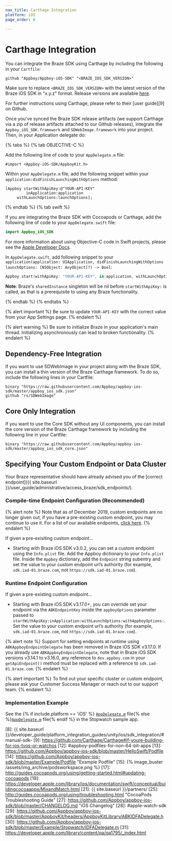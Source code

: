 ```yaml
---
nav_title: Carthage Integration
platform: iOS
page_order: 0

---
```


# Carthage Integration
You can integrate the Braze SDK using Carthage by including the following in your `Cartfile`:

```
github "Appboy/Appboy-iOS-SDK" "<BRAZE_IOS_SDK_VERSION>"
```

Make sure to replace `<BRAZE_IOS_SDK_VERSION>` with the latest version of the Braze iOS SDK in "x.y.z" format. Release versions are available [here](https://github.com/Appboy/appboy-ios-sdk/releases).

For further instructions using Carthage, please refer to their [user guide][9] on Github.

Once you've synced the Braze SDK release artifacts (we support Carthage via a zip of release artifacts attached to our Github releases), integrate the `Appboy_iOS_SDK.framework` and `SDWebImage.framework` into your project. Then, in your Application delegate do:


{% tabs %}
{% tab OBJECTIVE-C %}

Add the following line of code to your `AppDelegate.m` file:

```objc
#import <Appboy-iOS-SDK/AppboyKit.h>
```

Within your `AppDelegate.m` file, add the following snippet within your `application:didFinishLaunchingWithOptions` method:

```objc
[Appboy startWithApiKey:@"YOUR-API-KEY"
         inApplication:application
     withLaunchOptions:launchOptions];
```

{% endtab %}
{% tab swift %}

If you are integrating the Braze SDK with Cocoapods or Carthage, add the following line of code to your `AppDelegate.swift` file:

```swift
import Appboy_iOS_SDK
```

For more information about using Objective-C code in Swift projects, please see the [Apple Developer Docs](https://developer.apple.com/library/ios/documentation/swift/conceptual/buildingcocoaapps/MixandMatch.html).

In `AppDelegate.swift`, add following snippet to your `application(application: UIApplication, didFinishLaunchingWithOptions launchOptions: [NSObject: AnyObject]?) -> Bool`:

```swift
Appboy.start(withApiKey: "YOUR-API-KEY", in:application, withLaunchOptions:launchOptions)
```

__Note__: Braze's `sharedInstance` singleton will be nil before `startWithApiKey:` is called, as that is a prerequisite to using any Braze functionality.

{% endtab %}
{% endtabs %}

{% alert important %}
Be sure to update `YOUR-API-KEY` with the correct value from your App Settings page.
{% endalert %}

{% alert warning %}
Be sure to initialize Braze in your application's main thread. Initializing asynchronously can lead to broken functionality.
{% endalert %}

## Dependency-Free Integration
If you want to use SDWebImage in your project along with the Braze SDK, you can install a thin version of the Braze Carthage framework. To do so, include the following lines in your Cartfile:

```
binary "https://raw.githubusercontent.com/Appboy/appboy-ios-sdk/master/appboy_ios_sdk.json"
github "rs/SDWebImage"
```

## Core Only Integration
If you want to use the Core SDK without any UI components, you can install the core version of the Braze Carthage framework by including the following line in your Cartfile:

```
binary "https://raw.githubusercontent.com/Appboy/appboy-ios-sdk/master/appboy_ios_sdk_core.json"

```

## Specifying Your Custom Endpoint or Data Cluster

Your Braze representative should have already advised you of the [correct endpoint]({{ site.baseurl }}/user_guide/administrative/access_braze/sdk_endpoints/).

### Compile-time Endpoint Configuration (Recommended)

{% alert note %}
Note that as of December 2019, custom endpoints are no longer given out, if you have a pre-existing custom endpoint, you may continue to use it. For a list of our available endpoints, <a href="{{ site.baseurl }}/api/basics/#endpoints">click here</a>.
{% endalert %}

If given a pre-exisiting custom endpoint...
- Starting with Braze iOS SDK v3.0.2, you can set a custom endpoint using the `Info.plist` file. Add the Appboy dictionary to your `Info.plist` file. Inside the `Appboy` dictionary, add the `Endpoint` string subentry and set the value to your custom endpoint url’s authority (for example, `sdk.iad-01.braze.com`, not `https://sdk.iad-01.braze.com`).

### Runtime Endpoint Configuration

If given a pre-existing custom endpoint...
- Starting with Braze iOS SDK v3.17.0+, you can override set your endpoint via the `ABKEndpointKey` inside the `appboyOptions` parameter passed to `startWithApiKey:inApplication:withLaunchOptions:withAppboyOptions:`. Set the value to your custom endpoint url’s authority (for example, `sdk.iad-01.braze.com`, not `https://sdk.iad-01.braze.com`).

{% alert note %}
Support for setting endpoints at runtime using `ABKAppboyEndpointDelegate` has been removed in Braze iOS SDK v3.17.0. If you already use `ABKAppboyEndpointDelegate`, note that in Braze iOS SDK versions v3.14.1 to v3.16.0, any reference to `dev.appboy.com` in your `getApiEndpoint()` method must be replaced with a reference to `sdk.iad-01.braze.com`.
{% endalert %}

{% alert important %}
To find out your specific cluster or custom endpoint, please ask your Customer Success Manager or reach out to our support team.
{% endalert %}

### Implementation Example

See the {% if include.platform == 'iOS' %}
[`AppDelegate.m`][apple_initial_setup_7] file{% else %}[`AppDelegate.m`][apple_initial_setup_29] file{% endif %} in the Stopwatch sample app.

[1]: http://cocoapods.org/
[2]: https://www.ruby-lang.org/en/installation/
[3]: http://guides.cocoapods.org/using/getting-started.html "CocoaPods Installation Directions"
[4]: http://guides.cocoapods.org/syntax/podfile.html
[5]: https://github.com/Appboy/appboy-ios-sdk/blob/master/AppboyKit/headers/AppboyKitLibrary/Appboy.h#L32
[6]: https://dashboard-01.braze.com/app_settings/app_settings/ "App Settings"
[7]: https://github.com/Appboy/appboy-ios-sdk/blob/master/Example/Stopwatch/AppDelegate.m
[8]: {{ site.baseurl }}/developer_guide/platform_integration_guides/unity/ios/sdk_integration/#manual-sdk-
[9]: https://github.com/Carthage/Carthage#if-youre-building-for-ios-tvos-or-watchos
[12]: #appboy-podfiles-for-non-64-bit-apps
[13]: https://github.com/Appboy/appboy-ios-sdk/blob/master/HelloSwift/Podfile
[14]: https://github.com/Appboy/appboy-ios-sdk/blob/master/Example/Podfile "Example Podfile"
[15]: {% image_buster /assets/img_archive/podsworkspace.png %}
[17]: http://guides.cocoapods.org/using/getting-started.html#updating-cocoapods
[19]: https://developer.apple.com/library/ios/documentation/swift/conceptual/buildingcocoaapps/MixandMatch.html
[21]: {{ site.baseurl }}/partners/
[25]: http://guides.cocoapods.org/using/troubleshooting.html "CocoaPods Troubleshooting Guide"
[27]: https://github.com/Appboy/appboy-ios-sdk/blob/master/CHANGELOG.md "iOS Changelog"
[28]: #apple-watch-sdk
[29]: https://github.com/Appboy/appboy-ios-sdk/blob/master/AppboyKit/headers/AppboyKitLibrary/ABKIDFADelegate.h
[30]: https://github.com/Appboy/appboy-ios-sdk/blob/master/Example/Stopwatch/IDFADelegate.m
[31]: https://developer.apple.com/library/content/qa/qa1795/_index.html

[apple_initial_setup_7]: https://github.com/Appboy/appboy-ios-sdk/blob/master/Example/Stopwatch/AppDelegate.m
[apple_initial_setup_29]: https://github.com/Appboy/appboy-ios-sdk/blob/master/Example/tvOS_Stopwatch/AppDelegate.m

